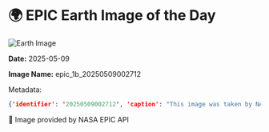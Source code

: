 # 🌍 EPIC Earth Image of the Day

![Earth Image](https://epic.gsfc.nasa.gov/archive/natural/2025/05/09/jpg/epic_1b_20250509002712.jpg)

**Date:** 2025-05-09

**Image Name:** epic_1b_20250509002712

Metadata:

```json
{'identifier': '20250509002712', 'caption': "This image was taken by NASA's EPIC camera onboard the NOAA DSCOVR spacecraft", 'image': 'epic_1b_20250509002712', 'version': '03', 'centroid_coordinates': {'lat': 18.94043, 'lon': 161.762695}, 'dscovr_j2000_position': {'x': 1191267.947017, 'y': 840468.785996, 'z': 497482.825}, 'lunar_j2000_position': {'x': -400424.677126, 'y': -49965.897938, 'z': -30041.398702}, 'sun_j2000_position': {'x': 100458822.399962, 'y': 103442982.400032, 'z': 44839982.592824}, 'attitude_quaternions': {'q0': -0.08047, 'q1': 0.65939, 'q2': -0.67217, 'q3': 0.32698}, 'date': '2025-05-09 00:22:24', 'coords': {'centroid_coordinates': {'lat': 18.94043, 'lon': 161.762695}, 'dscovr_j2000_position': {'x': 1191267.947017, 'y': 840468.785996, 'z': 497482.825}, 'lunar_j2000_position': {'x': -400424.677126, 'y': -49965.897938, 'z': -30041.398702}, 'sun_j2000_position': {'x': 100458822.399962, 'y': 103442982.400032, 'z': 44839982.592824}, 'attitude_quaternions': {'q0': -0.08047, 'q1': 0.65939, 'q2': -0.67217, 'q3': 0.32698}}}
```

📸 Image provided by NASA EPIC API
